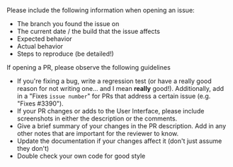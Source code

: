Please include the following information when opening an issue:
* The branch you found the issue on
* The current date / the build that the issue affects
* Expected behavior
* Actual behavior
* Steps to reproduce (be detailed!)

If opening a PR, please observe the following guidelines
* If you're fixing a bug, write a regression test (or have a really good reason for not writing one... and I mean **really** good!). Additionally, add in a "Fixes `issue number`" for PRs that address a certain issue (e.g. "Fixes #3390").
* If your PR changes or adds to the User Interface, please include screenshots in either the description or the comments.
* Give a brief summary of your changes in the PR description. Add in any other notes that are important for the reviewer to know.
* Update the documentation if your changes affect it (don't just assume they don't)
* Double check your own code for good style
